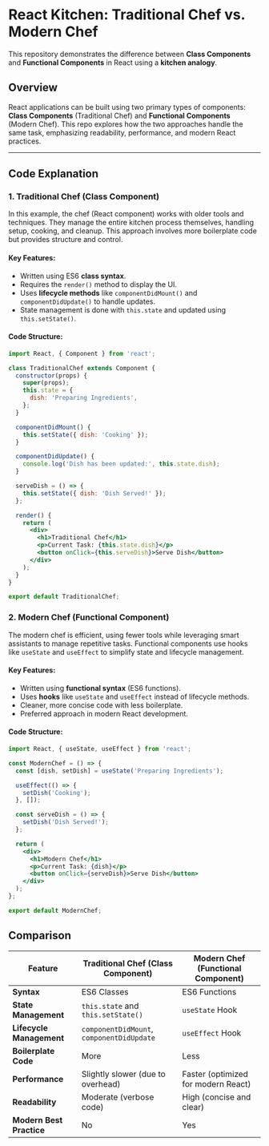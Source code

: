 
# **React Kitchen: Traditional Chef vs. Modern Chef**

This repository demonstrates the difference between **Class Components** and **Functional Components** in React using a **kitchen analogy**. 

## **Overview**
React applications can be built using two primary types of components: **Class Components** (Traditional Chef) and **Functional Components** (Modern Chef). This repo explores how the two approaches handle the same task, emphasizing readability, performance, and modern React practices.

---

## **Code Explanation**

### **1. Traditional Chef (Class Component)**

In this example, the chef (React component) works with older tools and techniques. They manage the entire kitchen process themselves, handling setup, cooking, and cleanup. This approach involves more boilerplate code but provides structure and control.

#### **Key Features**:
- Written using ES6 **class syntax**.
- Requires the `render()` method to display the UI.
- Uses **lifecycle methods** like `componentDidMount()` and `componentDidUpdate()` to handle updates.
- State management is done with `this.state` and updated using `this.setState()`.

#### **Code Structure**:
```jsx
import React, { Component } from 'react';

class TraditionalChef extends Component {
  constructor(props) {
    super(props);
    this.state = {
      dish: 'Preparing Ingredients',
    };
  }

  componentDidMount() {
    this.setState({ dish: 'Cooking' });
  }

  componentDidUpdate() {
    console.log('Dish has been updated:', this.state.dish);
  }

  serveDish = () => {
    this.setState({ dish: 'Dish Served!' });
  };

  render() {
    return (
      <div>
        <h1>Traditional Chef</h1>
        <p>Current Task: {this.state.dish}</p>
        <button onClick={this.serveDish}>Serve Dish</button>
      </div>
    );
  }
}

export default TraditionalChef;
```

### **2. Modern Chef (Functional Component)**

The modern chef is efficient, using fewer tools while leveraging smart assistants to manage repetitive tasks. Functional components use hooks like `useState` and `useEffect` to simplify state and lifecycle management.

#### **Key Features**:
- Written using **functional syntax** (ES6 functions).
- Uses **hooks** like `useState` and `useEffect` instead of lifecycle methods.
- Cleaner, more concise code with less boilerplate.
- Preferred approach in modern React development.

#### **Code Structure**:
```jsx
import React, { useState, useEffect } from 'react';

const ModernChef = () => {
  const [dish, setDish] = useState('Preparing Ingredients');

  useEffect(() => {
    setDish('Cooking');
  }, []);

  const serveDish = () => {
    setDish('Dish Served!');
  };

  return (
    <div>
      <h1>Modern Chef</h1>
      <p>Current Task: {dish}</p>
      <button onClick={serveDish}>Serve Dish</button>
    </div>
  );
};

export default ModernChef;
```

## **Comparison**

| Feature                | Traditional Chef (Class Component) | Modern Chef (Functional Component) |
|------------------------|-------------------------------------|-------------------------------------|
| **Syntax**             | ES6 Classes                        | ES6 Functions                      |
| **State Management**   | `this.state` and `this.setState()` | `useState` Hook                    |
| **Lifecycle Management** | `componentDidMount`, `componentDidUpdate` | `useEffect` Hook                  |
| **Boilerplate Code**   | More                               | Less                               |
| **Performance**        | Slightly slower (due to overhead)  | Faster (optimized for modern React)|
| **Readability**        | Moderate (verbose code)            | High (concise and clear)           |
| **Modern Best Practice** | No                               | Yes                                |
